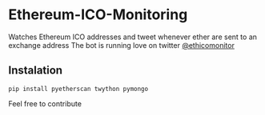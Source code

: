 
# Ethereum-ICO-Monitoring
Watches Ethereum ICO addresses and tweet whenever ether are sent to an exchange address
The bot is running love on twitter [@ethicomonitor](https://twitter.com/ethicomonitor)
## Instalation 
```
pip install pyetherscan twython pymongo
```

Feel free to contribute

